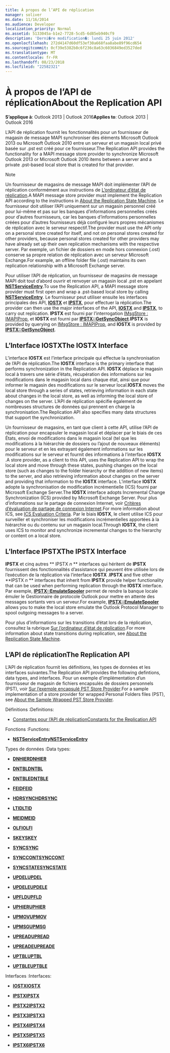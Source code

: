 ```yaml
---
title: À propos de l’API de réplication
manager: soliver
ms.date: 11/16/2014
ms.audience: Developer
localization_priority: Normal
ms.assetid: 5133045a-b1e2-7728-5cd5-6d85eb940cf9
description: 'Derni�re modification�: lundi 25 juin 2012'
ms.openlocfilehash: 272d4147d60df53ef30a668faa8abe89f96cd654
ms.sourcegitcommit: 0cf39e5382b8c6f236c8a63c6036849ed3527ded
ms.translationtype: MT
ms.contentlocale: fr-FR
ms.lasthandoff: 08/23/2018
ms.locfileid: "22582321"
---
```

# <a name="about-the-replication-api"></a><span data-ttu-id="60dce-103">À propos de l’API de réplication</span><span class="sxs-lookup"><span data-stu-id="60dce-103">About the Replication API</span></span>

  
  
<span data-ttu-id="60dce-104">**S’applique à**: Outlook 2013 | Outlook 2016</span><span class="sxs-lookup"><span data-stu-id="60dce-104">**Applies to**: Outlook 2013 | Outlook 2016</span></span> 
  
<span data-ttu-id="60dce-105">L’API de réplication fournit les fonctionnalités pour un fournisseur de magasin de message MAPI synchroniser des éléments Microsoft Outlook 2013 ou Microsoft Outlook 2010 entre un serveur et un magasin local privé basée sur .pst est créé pour ce fournisseur.</span><span class="sxs-lookup"><span data-stu-id="60dce-105">The Replication API provides the functionality for a MAPI message store provider to synchronize Microsoft Outlook 2013 or Microsoft Outlook 2010 items between a server and a private .pst-based local store that is created for that provider.</span></span> 
  
> [!NOTE]
> <span data-ttu-id="60dce-106">Un fournisseur de magasins de message MAPI doit implémenter l’API de réplication conformément aux instructions de [L’ordinateur d’état de réplication](about-the-replication-state-machine.md).</span><span class="sxs-lookup"><span data-stu-id="60dce-106">A MAPI message store provider must implement the Replication API according to the instructions in [About the Replication State Machine](about-the-replication-state-machine.md).</span></span> <span data-ttu-id="60dce-107">Le fournisseur doit utiliser l’API uniquement sur un magasin personnel créé pour lui-même et pas sur les banques d’informations personnelles créés pour d’autres fournisseurs, car les banques d’informations personnelles créées pour d’autres fournisseurs déjà configuré leurs propres mécanismes de réplication avec le serveur respectif.</span><span class="sxs-lookup"><span data-stu-id="60dce-107">The provider must use the API only on a personal store created for itself, and not on personal stores created for other providers, because personal stores created for other providers may have already set up their own replication mechanisms with the respective server.</span></span> <span data-ttu-id="60dce-108">Par exemple, un fichier de dossiers en mode hors connexion (.ost) conserve sa propre relation de réplication avec un serveur Microsoft Exchange.</span><span class="sxs-lookup"><span data-stu-id="60dce-108">For example, an offline folder file (.ost) maintains its own replication relationship with a Microsoft Exchange server.</span></span> 
  
<span data-ttu-id="60dce-109">Pour utiliser l’API de réplication, un fournisseur de magasins de message MAPI doit tout d’abord ouvrir et renvoyer un magasin local .pst en appelant **[NSTServiceEntry](nstserviceentry.md)**.</span><span class="sxs-lookup"><span data-stu-id="60dce-109">To use the Replication API, a MAPI message store provider must first open and wrap a .pst-based local store by calling **[NSTServiceEntry](nstserviceentry.md)**.</span></span> <span data-ttu-id="60dce-110">Le fournisseur peut utiliser ensuite les interfaces principales des API, **[IOSTX](iostxiunknown.md)** et **[IPSTX](ipstxiunknown.md)**, pour effectuer la réplication.</span><span class="sxs-lookup"><span data-stu-id="60dce-110">The provider can then use the major interfaces of the API, **[IOSTX](iostxiunknown.md)** and **[IPSTX](ipstxiunknown.md)**, to carry out replication.</span></span> <span data-ttu-id="60dce-111">**IPSTX** est fourni par l’interrogation [IMsgStore : IMAPIProp](imsgstoreimapiprop.md), et **IOSTX** est fourni par **[IPSTX::GetSyncObject](ipstx-getsyncobject.md)**.</span><span class="sxs-lookup"><span data-stu-id="60dce-111">**IPSTX** is provided by querying on [IMsgStore : IMAPIProp](imsgstoreimapiprop.md), and **IOSTX** is provided by **[IPSTX::GetSyncObject](ipstx-getsyncobject.md)**.</span></span> 
  
## <a name="the-iostx-interface"></a><span data-ttu-id="60dce-112">L’Interface IOSTX</span><span class="sxs-lookup"><span data-stu-id="60dce-112">The IOSTX Interface</span></span>

<span data-ttu-id="60dce-113">L’interface **IOSTX** est l’interface principale qui effectue la synchronisation de l’API de réplication.</span><span class="sxs-lookup"><span data-stu-id="60dce-113">The **IOSTX** interface is the primary interface that performs synchronization in the Replication API.</span></span> <span data-ttu-id="60dce-114">**IOSTX** déplace le magasin local à travers une série d’états, récupération des informations sur les modifications dans le magasin local dans chaque état, ainsi que pour informer le magasin des modifications sur le serveur local.</span><span class="sxs-lookup"><span data-stu-id="60dce-114">**IOSTX** moves the local store through a series of states, retrieving information in each state about changes in the local store, as well as informing the local store of changes on the server.</span></span> <span data-ttu-id="60dce-115">L’API de réplication spécifie également de nombreuses structures de données qui prennent en charge la synchronisation.</span><span class="sxs-lookup"><span data-stu-id="60dce-115">The Replication API also specifies many data structures that support the synchronization.</span></span> 
  
<span data-ttu-id="60dce-116">Un fournisseur de magasins, en tant que client à cette API, utilise l’API de réplication pour encapsuler le magasin local et déplacer par le biais de ces États, envoi de modifications dans le magasin local (tel que les modifications à la hiérarchie de dossiers ou l’ajout de nouveaux éléments) pour le serveur et en les extrayant également informations sur les modifications sur le serveur et fournit des informations à l’interface **IOSTX** .</span><span class="sxs-lookup"><span data-stu-id="60dce-116">A store provider, as a client to this API, uses the Replication API to wrap the local store and move through these states, pushing changes on the local store (such as changes to the folder hierarchy or the addition of new items) to the server, and also retrieving information about changes on the server and providing that information to the **IOSTX** interface.</span></span> <span data-ttu-id="60dce-117">L’interface **IOSTX** adopte la synchronisation de modification incrémentielle (ICS) fourni par Microsoft Exchange Server.</span><span class="sxs-lookup"><span data-stu-id="60dce-117">The **IOSTX** interface adopts Incremental Change Synchronization (ICS) provided by Microsoft Exchange Server.</span></span> <span data-ttu-id="60dce-118">Pour plus d’informations sur le partage de connexion Internet, voir [Critères d’évaluation de partage de connexion Internet](http://msdn.microsoft.com/en-us/library/aa579252%28EXCHG.80%29.aspx).</span><span class="sxs-lookup"><span data-stu-id="60dce-118">For more information about ICS, see [ICS Evaluation Criteria](http://msdn.microsoft.com/en-us/library/aa579252%28EXCHG.80%29.aspx).</span></span> <span data-ttu-id="60dce-119">Par le biais **IOSTX**, le client utilise ICS pour surveiller et synchroniser les modifications incrémentielles apportées à la hiérarchie ou du contenu sur un magasin local.</span><span class="sxs-lookup"><span data-stu-id="60dce-119">Through **IOSTX**, the client uses ICS to monitor and synchronize incremental changes to the hierarchy or content on a local store.</span></span> 
  
## <a name="the-ipstx-interface"></a><span data-ttu-id="60dce-120">L’Interface IPSTX</span><span class="sxs-lookup"><span data-stu-id="60dce-120">The IPSTX Interface</span></span>

 <span data-ttu-id="60dce-121">**IPSTX** et cinq autres ** IPSTX *n* ** interfaces qui héritent de **IPSTX** fournissent des fonctionnalités d’assistance qui peuvent être utilisée lors de l’exécution de la réplication via l’interface **IOSTX** .</span><span class="sxs-lookup"><span data-stu-id="60dce-121">**IPSTX** and five other **IPSTX *n* ** interfaces that inherit from **IPSTX** provide helper functionality that can be used when performing replication through the **IOSTX** interface.</span></span> <span data-ttu-id="60dce-122">Par exemple, **[IPSTX::EmulateSpooler](ipstx-emulatespooler.md)** permet de rendre la banque locale émuler le Gestionnaire de protocole Outlook pour mettre en attente des messages sortants vers un serveur.</span><span class="sxs-lookup"><span data-stu-id="60dce-122">For example, **[IPSTX::EmulateSpooler](ipstx-emulatespooler.md)** allows you to make the local store emulate the Outlook Protocol Manager to spool outgoing messages to a server.</span></span> 
  
<span data-ttu-id="60dce-123">Pour plus d’informations sur les transitions d’état lors de la réplication, consultez la rubrique [Sur l’ordinateur d’état de réplication](about-the-replication-state-machine.md).</span><span class="sxs-lookup"><span data-stu-id="60dce-123">For more information about state transitions during replication, see [About the Replication State Machine](about-the-replication-state-machine.md).</span></span>
  
## <a name="the-replication-api"></a><span data-ttu-id="60dce-124">L’API de réplication</span><span class="sxs-lookup"><span data-stu-id="60dce-124">The Replication API</span></span>

<span data-ttu-id="60dce-125">L’API de réplication fournit les définitions, les types de données et les interfaces suivantes.</span><span class="sxs-lookup"><span data-stu-id="60dce-125">The Replication API provides the following defintions, data types, and interfaces.</span></span> <span data-ttu-id="60dce-126">Pour un exemple d’implémentation d’un fournisseur de magasin de fichiers encapsulés de dossiers personnels (PST), voir [Sur l’exemple encapsulé PST Store Provider](about-the-sample-wrapped-pst-store-provider.md).</span><span class="sxs-lookup"><span data-stu-id="60dce-126">For a sample implementation of a store provider for wrapped Personal Folders files (PST), see [About the Sample Wrapped PST Store Provider](about-the-sample-wrapped-pst-store-provider.md).</span></span>
  
<span data-ttu-id="60dce-127">Définitions :</span><span class="sxs-lookup"><span data-stu-id="60dce-127">Definitions:</span></span>
  
- [<span data-ttu-id="60dce-128">Constantes pour l’API de réplication</span><span class="sxs-lookup"><span data-stu-id="60dce-128">Constants for the Replication API</span></span>](mapi-constants.md)
    
<span data-ttu-id="60dce-129">Fonctions :</span><span class="sxs-lookup"><span data-stu-id="60dce-129">Functions:</span></span>
  
- <span data-ttu-id="60dce-130">**[NSTServiceEntry](nstserviceentry.md)**</span><span class="sxs-lookup"><span data-stu-id="60dce-130">**[NSTServiceEntry](nstserviceentry.md)**</span></span>
    
<span data-ttu-id="60dce-131">Types de données :</span><span class="sxs-lookup"><span data-stu-id="60dce-131">Data types:</span></span>
  
- <span data-ttu-id="60dce-132">**[DNHIER](dnhier.md)**</span><span class="sxs-lookup"><span data-stu-id="60dce-132">**[DNHIER](dnhier.md)**</span></span>
    
- <span data-ttu-id="60dce-133">**[DNTBL](dntbl.md)**</span><span class="sxs-lookup"><span data-stu-id="60dce-133">**[DNTBL](dntbl.md)**</span></span>
    
- <span data-ttu-id="60dce-134">**[DNTBLE](dntble.md)**</span><span class="sxs-lookup"><span data-stu-id="60dce-134">**[DNTBLE](dntble.md)**</span></span>
    
- <span data-ttu-id="60dce-135">**[FEID](feid.md)**</span><span class="sxs-lookup"><span data-stu-id="60dce-135">**[FEID](feid.md)**</span></span>
    
- <span data-ttu-id="60dce-136">**[HDRSYNC](hdrsync.md)**</span><span class="sxs-lookup"><span data-stu-id="60dce-136">**[HDRSYNC](hdrsync.md)**</span></span>
    
- <span data-ttu-id="60dce-137">**[LTID](ltid.md)**</span><span class="sxs-lookup"><span data-stu-id="60dce-137">**[LTID](ltid.md)**</span></span>
    
- <span data-ttu-id="60dce-138">**[MEID](meid.md)**</span><span class="sxs-lookup"><span data-stu-id="60dce-138">**[MEID](meid.md)**</span></span>
    
- <span data-ttu-id="60dce-139">**[OLFI](olfi.md)**</span><span class="sxs-lookup"><span data-stu-id="60dce-139">**[OLFI](olfi.md)**</span></span>
    
- <span data-ttu-id="60dce-140">**[SKEY](skey.md)**</span><span class="sxs-lookup"><span data-stu-id="60dce-140">**[SKEY](skey.md)**</span></span>
    
- <span data-ttu-id="60dce-141">**[SYNC](sync.md)**</span><span class="sxs-lookup"><span data-stu-id="60dce-141">**[SYNC](sync.md)**</span></span>
    
- <span data-ttu-id="60dce-142">**[SYNCCONT](synccont.md)**</span><span class="sxs-lookup"><span data-stu-id="60dce-142">**[SYNCCONT](synccont.md)**</span></span>
    
- <span data-ttu-id="60dce-143">**[SYNCSTATE](syncstate.md)**</span><span class="sxs-lookup"><span data-stu-id="60dce-143">**[SYNCSTATE](syncstate.md)**</span></span>
    
- <span data-ttu-id="60dce-144">**[UPDEL](updel.md)**</span><span class="sxs-lookup"><span data-stu-id="60dce-144">**[UPDEL](updel.md)**</span></span>
    
- <span data-ttu-id="60dce-145">**[UPDELE](updele.md)**</span><span class="sxs-lookup"><span data-stu-id="60dce-145">**[UPDELE](updele.md)**</span></span>
    
- <span data-ttu-id="60dce-146">**[UPFLD](upfld.md)**</span><span class="sxs-lookup"><span data-stu-id="60dce-146">**[UPFLD](upfld.md)**</span></span>
    
- <span data-ttu-id="60dce-147">**[UPHIER](uphier.md)**</span><span class="sxs-lookup"><span data-stu-id="60dce-147">**[UPHIER](uphier.md)**</span></span>
    
- <span data-ttu-id="60dce-148">**[UPMOV](upmov.md)**</span><span class="sxs-lookup"><span data-stu-id="60dce-148">**[UPMOV](upmov.md)**</span></span>
    
- <span data-ttu-id="60dce-149">**[UPMSG](upmsg.md)**</span><span class="sxs-lookup"><span data-stu-id="60dce-149">**[UPMSG](upmsg.md)**</span></span>
    
- <span data-ttu-id="60dce-150">**[UPREAD](upread.md)**</span><span class="sxs-lookup"><span data-stu-id="60dce-150">**[UPREAD](upread.md)**</span></span>
    
- <span data-ttu-id="60dce-151">**[UPREADE](upreade.md)**</span><span class="sxs-lookup"><span data-stu-id="60dce-151">**[UPREADE](upreade.md)**</span></span>
    
- <span data-ttu-id="60dce-152">**[UPTBL](uptbl.md)**</span><span class="sxs-lookup"><span data-stu-id="60dce-152">**[UPTBL](uptbl.md)**</span></span>
    
- <span data-ttu-id="60dce-153">**[UPTBLE](uptble.md)**</span><span class="sxs-lookup"><span data-stu-id="60dce-153">**[UPTBLE](uptble.md)**</span></span>
    
<span data-ttu-id="60dce-154">Interfaces :</span><span class="sxs-lookup"><span data-stu-id="60dce-154">Interfaces:</span></span>
  
- <span data-ttu-id="60dce-155">**[IOSTX](iostxiunknown.md)**</span><span class="sxs-lookup"><span data-stu-id="60dce-155">**[IOSTX](iostxiunknown.md)**</span></span>
    
- <span data-ttu-id="60dce-156">**[IPSTX](ipstxiunknown.md)**</span><span class="sxs-lookup"><span data-stu-id="60dce-156">**[IPSTX](ipstxiunknown.md)**</span></span>
    
- <span data-ttu-id="60dce-157">**[IPSTX2](ipstx2ipstx.md)**</span><span class="sxs-lookup"><span data-stu-id="60dce-157">**[IPSTX2](ipstx2ipstx.md)**</span></span>
    
- <span data-ttu-id="60dce-158">**[IPSTX3](ipstx3ipstx2.md)**</span><span class="sxs-lookup"><span data-stu-id="60dce-158">**[IPSTX3](ipstx3ipstx2.md)**</span></span>
    
- <span data-ttu-id="60dce-159">**[IPSTX4](ipstx4ipstx3.md)**</span><span class="sxs-lookup"><span data-stu-id="60dce-159">**[IPSTX4](ipstx4ipstx3.md)**</span></span>
    
- <span data-ttu-id="60dce-160">**[IPSTX5](ipstx5ipstx4.md)**</span><span class="sxs-lookup"><span data-stu-id="60dce-160">**[IPSTX5](ipstx5ipstx4.md)**</span></span>
    
- <span data-ttu-id="60dce-161">**[IPSTX6](ipstx6ipstx5.md)**</span><span class="sxs-lookup"><span data-stu-id="60dce-161">**[IPSTX6](ipstx6ipstx5.md)**</span></span>
    

